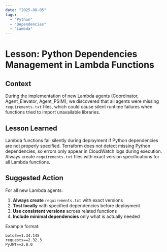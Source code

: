 ```yaml
---
date: "2025-08-05"
tags:
  - "Python"
  - "Dependencies"
  - "Lambda"
---
```


# Lesson: Python Dependencies Management in Lambda Functions

## Context

During the implementation of new Lambda agents (Coordinator, Agent_Elevator, Agent_PSIM), we discovered that all agents were missing `requirements.txt` files, which could cause silent runtime failures when functions tried to import unavailable libraries.

## Lesson Learned

Lambda functions fail silently during deployment if Python dependencies are not properly specified. Terraform does not detect missing Python dependencies, so errors only appear in CloudWatch logs during execution. Always create `requirements.txt` files with exact version specifications for all Lambda functions.

## Suggested Action

For all new Lambda agents:
1. **Always create** `requirements.txt` with exact versions
2. **Test locally** with specified dependencies before deployment
3. **Use consistent versions** across related functions
4. **Include minimal dependencies** only what is actually needed

Example format:
```
boto3==1.34.145
requests==2.32.3
PyJWT==2.8.0
```
